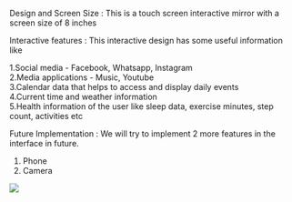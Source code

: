 Design and Screen Size :
This is a touch screen interactive mirror with a screen size of 8 inches

Interactive features :
This interactive design has some useful information like
                                           
1.Social media - Facebook, Whatsapp, Instagram                         
2.Media applications - Music, Youtube                     
3.Calendar data that helps to access and display daily events                
4.Current time and weather information                  
5.Health information of the user like sleep data, exercise minutes, step count, activities etc                    

Future Implementation : We will try to implement 2 more features in the interface in future.
1. Phone
2. Camera
<img src="https://user-images.githubusercontent.com/56712822/67139010-a7cae000-f210-11e9-9a75-900b8eb602e2.png" width:200>


  

